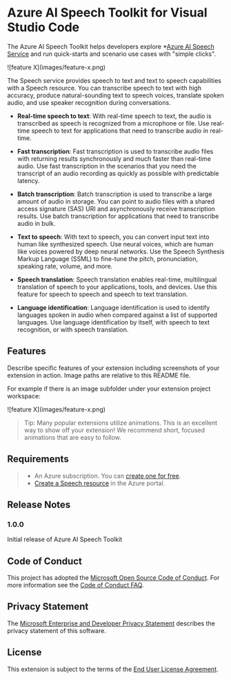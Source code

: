 # Azure AI Speech Toolkit for Visual Studio Code

The Azure AI Speech Toolkit helps developers explore *[Azure AI Speech Service](https://azure.microsoft.com/products/ai-services/ai-speech/) and run quick-starts and scenario use cases with "simple clicks".

\!\[feature X\]\(images/feature-x.png\)

The Speech service provides speech to text and text to speech capabilities with a Speech resource. You can transcribe speech to text with high accuracy, produce natural-sounding text to speech voices, translate spoken audio, and use speaker recognition during conversations.

- **Real-time speech to text**: With real-time speech to text, the audio is transcribed as speech is recognized from a microphone or file. Use real-time speech to text for applications that need to transcribe audio in real-time.

- **Fast transcription**: Fast transcription is used to transcribe audio files with returning results synchronously and much faster than real-time audio. Use fast transcription in the scenarios that you need the transcript of an audio recording as quickly as possible with predictable latency.

- **Batch transcription**: Batch transcription is used to transcribe a large amount of audio in storage. You can point to audio files with a shared access signature (SAS) URI and asynchronously receive transcription results. Use batch transcription for applications that need to transcribe audio in bulk.

- **Text to speech**: With text to speech, you can convert input text into human like synthesized speech. Use neural voices, which are human like voices powered by deep neural networks. Use the Speech Synthesis Markup Language (SSML) to fine-tune the pitch, pronunciation, speaking rate, volume, and more.

- **Speech translation**: Speech translation enables real-time, multilingual translation of speech to your applications, tools, and devices. Use this feature for speech to speech and speech to text translation.

- **Language identification**: Language identification is used to identify languages spoken in audio when compared against a list of supported languages. Use language identification by itself, with speech to text recognition, or with speech translation.

## Features

Describe specific features of your extension including screenshots of your extension in action. Image paths are relative to this README file.

For example if there is an image subfolder under your extension project workspace:

\!\[feature X\]\(images/feature-x.png\)

> Tip: Many popular extensions utilize animations. This is an excellent way to show off your extension! We recommend short, focused animations that are easy to follow.

## Requirements

> - An Azure subscription. You can [create one for free](https://azure.microsoft.com/free/cognitive-services).
> - [Create a Speech resource](https://portal.azure.com/#create/Microsoft.CognitiveServicesSpeechServices) in the Azure portal.



## Release Notes


### 1.0.0

Initial release of Azure AI Speech Toolkit


## Code of Conduct
This project has adopted the [Microsoft Open Source Code of Conduct]. For more information see the [Code of Conduct FAQ].

## Privacy Statement
The [Microsoft Enterprise and Developer Privacy Statement] describes the privacy statement of this software.

## License
This extension is subject to the terms of the [End User License Agreement].

[Microsoft Enterprise and Developer Privacy Statement]:https://go.microsoft.com/fwlink/?LinkId=786907&lang=en7
[Microsoft Open Source Code of Conduct]:https://opensource.microsoft.com/codeofconduct/
[Code of Conduct FAQ]:https://opensource.microsoft.com/codeofconduct/faq/
[opencode@microsoft.com]:mailto:opencode@microsoft.com
[End User License Agreement]:https://www.visualstudio.com/license-terms/mlt552233/

